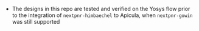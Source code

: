 - The designs in this repo are tested and verified on the Yosys flow prior to the integration of `nextpnr-himbaechel` to Apicula, when `nextpnr-gowin` was still supported